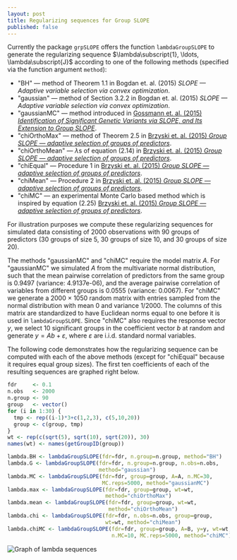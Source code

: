 ```yaml
---
layout: post
title: Regularizing sequences for Group SLOPE
published: false
---
```


Currently the package `grpSLOPE` offers the function `lambdaGroupSLOPE` to generate the regularizing sequence $\lambda\subscript{1}, \ldots, \lambda\subscript{J}$ according to one of the following methods (specified via the function argument `method`):

* "BH" &mdash; method of Theorem 1.1 in Bogdan et. al. (2015) *SLOPE &mdash; Adaptive variable selection via convex optimization*.
* "gaussian" &mdash; method of Section 3.2.2 in Bogdan et. al. (2015) *SLOPE &mdash; Adaptive variable selection via convex optimization*.
* "gaussianMC" &mdash; method introduced in [Gossmann et. al. (2015) *Identification of Significant Genetic Variants via SLOPE, and Its Extension to Group SLOPE*](http://dx.doi.org/10.1145/2808719.2808743).
* "chiOrthoMax" &mdash; method of Theorem 2.5 in [Brzyski et. al. (2015) *Group SLOPE — adaptive selection of groups of predictors*](http://arxiv.org/abs/1511.09078).
* "chiOrthoMean" &mdash; $\lambda$s of equation (2.14) in [Brzyski et. al. (2015) *Group SLOPE — adaptive selection of groups of predictors*](http://arxiv.org/abs/1511.09078).
* "chiEqual" &mdash; Procedure 1 in [Brzyski et. al. (2015) *Group SLOPE — adaptive selection of groups of predictors*](http://arxiv.org/abs/1511.09078).
* "chiMean" &mdash; Procedure 2 in [Brzyski et. al. (2015) *Group SLOPE — adaptive selection of groups of predictors*](http://arxiv.org/abs/1511.09078).
*  "chiMC" &mdash; an experimental Monte Carlo based method which is inspired by equation (2.25) [Brzyski et. al. (2015) *Group SLOPE — adaptive selection of groups of predictors*](http://arxiv.org/abs/1511.09078).

For illustration purposes we compute these regularizing sequences for simulated data consisting of 2000 observations with 90 groups of predictors (30 groups of size 5, 30 groups of size 10, and 30 groups of size 20).

The methods "gaussianMC" and "chiMC" require the model matrix $A$. For "gaussianMC" we simulated $A$ from the multivariate normal distribution, such that the mean pairwise correlation of predictors from the same group is 0.9497 (variance: 4.9137e-06), and the average pairwise correlation of variables from different groups is 0.0555 (variance: 0.0067). For "chiMC" we generate a 2000 &times; 1050 random matrix with entries sampled from the normal distribution with mean 0 and variance 1/2000. The columns of this matrix are standardized to have Euclidean norms equal to one before it is used in `lambdaGroupSLOPE`.
Since "chiMC" also requires the response vector $y$, we select 10 significant groups in the coefficient vector $b$ at random and generate $y = Ab + \varepsilon$, where $\varepsilon$ are i.i.d. standard normal variables.

The following code demonstrates how the regularizing sequence can be computed with each of the above methods (except for "chiEqual" because it requires equal group sizes). The first ten coefficients of each of the resulting sequences are graphed right below.

```R
fdr     <- 0.1
n.obs   <- 2000
n.group <- 90
group   <- vector()
for (i in 1:30) {
  tmp <- rep((i-1)*3+c(1,2,3), c(5,10,20))
  group <- c(group, tmp)
}
wt <- rep(c(sqrt(5), sqrt(10), sqrt(20)), 30)
names(wt) <- names(getGroupID(group))

lambda.BH <- lambdaGroupSLOPE(fdr=fdr, n.group=n.group, method="BH")
lambda.G <- lambdaGroupSLOPE(fdr=fdr, n.group=n.group, n.obs=n.obs,
                             method="gaussian")
lambda.MC <- lambdaGroupSLOPE(fdr=fdr, group=group, A=A, n.MC=30, 
                              MC.reps=5000, method="gaussianMC")
lambda.max <- lambdaGroupSLOPE(fdr=fdr, group=group, wt=wt, 
                               method="chiOrthoMax") 
lambda.mean <- lambdaGroupSLOPE(fdr=fdr, group=group, wt=wt, 
                                method="chiOrthoMean") 
lambda.chi <- lambdaGroupSLOPE(fdr=fdr, n.obs=n.obs, group=group, 
                               wt=wt, method="chiMean")
lambda.chiMC <- lambdaGroupSLOPE(fdr=fdr, group=group, A=B, y=y, wt=wt,
                                 n.MC=10, MC.reps=5000, method="chiMC")
```

![Graph of lambda sequences](/grpSLOPE/img/lambda_seq.png)
